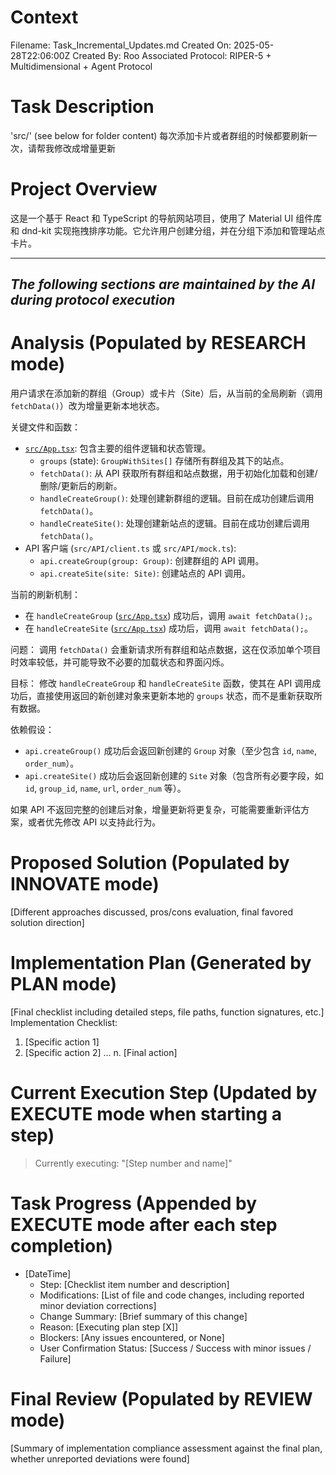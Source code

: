 # Context
Filename: Task_Incremental_Updates.md
Created On: 2025-05-28T22:06:00Z
Created By: Roo
Associated Protocol: RIPER-5 + Multidimensional + Agent Protocol

# Task Description
'src/' (see below for folder content)  每次添加卡片或者群组的时候都要刷新一次，请帮我修改成增量更新

# Project Overview
这是一个基于 React 和 TypeScript 的导航网站项目，使用了 Material UI 组件库和 dnd-kit 实现拖拽排序功能。它允许用户创建分组，并在分组下添加和管理站点卡片。

---
*The following sections are maintained by the AI during protocol execution*
---

# Analysis (Populated by RESEARCH mode)
用户请求在添加新的群组（Group）或卡片（Site）后，从当前的全局刷新（调用 `fetchData()`）改为增量更新本地状态。

关键文件和函数：
- [`src/App.tsx`](src/App.tsx): 包含主要的组件逻辑和状态管理。
  - `groups` (state): `GroupWithSites[]` 存储所有群组及其下的站点。
  - `fetchData()`: 从 API 获取所有群组和站点数据，用于初始化加载和创建/删除/更新后的刷新。
  - `handleCreateGroup()`: 处理创建新群组的逻辑。目前在成功创建后调用 `fetchData()`。
  - `handleCreateSite()`: 处理创建新站点的逻辑。目前在成功创建后调用 `fetchData()`。
- API 客户端 (`src/API/client.ts` 或 `src/API/mock.ts`):
  - `api.createGroup(group: Group)`: 创建群组的 API 调用。
  - `api.createSite(site: Site)`: 创建站点的 API 调用。

当前的刷新机制：
- 在 `handleCreateGroup` ([`src/App.tsx`](src/App.tsx:577)) 成功后，调用 `await fetchData();`。
- 在 `handleCreateSite` ([`src/App.tsx`](src/App.tsx:625)) 成功后，调用 `await fetchData();`。

问题：
调用 `fetchData()` 会重新请求所有群组和站点数据，这在仅添加单个项目时效率较低，并可能导致不必要的加载状态和界面闪烁。

目标：
修改 `handleCreateGroup` 和 `handleCreateSite` 函数，使其在 API 调用成功后，直接使用返回的新创建对象来更新本地的 `groups` 状态，而不是重新获取所有数据。

依赖假设：
- `api.createGroup()` 成功后会返回新创建的 `Group` 对象（至少包含 `id`, `name`, `order_num`）。
- `api.createSite()` 成功后会返回新创建的 `Site` 对象（包含所有必要字段，如 `id`, `group_id`, `name`, `url`, `order_num` 等）。

如果 API 不返回完整的创建后对象，增量更新将更复杂，可能需要重新评估方案，或者优先修改 API 以支持此行为。

# Proposed Solution (Populated by INNOVATE mode)
[Different approaches discussed, pros/cons evaluation, final favored solution direction]

# Implementation Plan (Generated by PLAN mode)
[Final checklist including detailed steps, file paths, function signatures, etc.]
Implementation Checklist:
1. [Specific action 1]
2. [Specific action 2]
...
n. [Final action]

# Current Execution Step (Updated by EXECUTE mode when starting a step)
> Currently executing: "[Step number and name]"

# Task Progress (Appended by EXECUTE mode after each step completion)
*   [DateTime]
    *   Step: [Checklist item number and description]
    *   Modifications: [List of file and code changes, including reported minor deviation corrections]
    *   Change Summary: [Brief summary of this change]
    *   Reason: [Executing plan step [X]]
    *   Blockers: [Any issues encountered, or None]
    *   User Confirmation Status: [Success / Success with minor issues / Failure]

# Final Review (Populated by REVIEW mode)
[Summary of implementation compliance assessment against the final plan, whether unreported deviations were found]